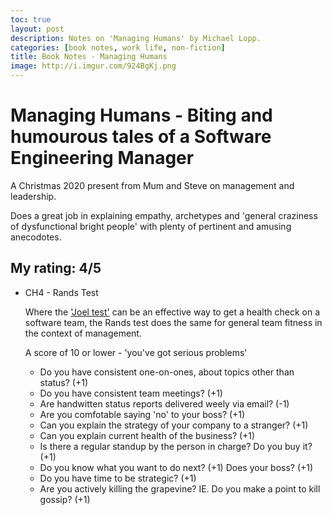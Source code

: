 ```yaml
---
toc: true
layout: post
description: Notes on 'Managing Humans' by Michael Lopp.
categories: [book notes, work life, non-fiction]
title: Book Notes - Managing Humans
image: http://i.imgur.com/924BgKj.png
---
```


# Managing Humans - Biting and humourous tales of a Software Engineering Manager

A Christmas 2020 present from Mum and Steve on management and leadership. 

Does a great job in explaining empathy, archetypes and 'general craziness of dysfunctional bright people' with plenty of pertinent and amusing anecodotes.

My rating: 4/5
----

* CH4 - Rands Test 

    Where the ['Joel test'](https://www.joelonsoftware.com/2000/08/09/the-joel-test-12-steps-to-better-code/) can be an effective way to get a health check on a software team, the Rands test does the same for general team fitness in the context of management.

    A score of 10 or lower - 'you've got serious problems'

    * Do you have consistent one-on-ones, about topics other than status? (+1)
    * Do you have consistent team meetings? (+1)
    * Are handwitten status reports delivered weely via email? (-1)
    * Are you comfotable saying 'no' to your boss? (+1)
    * Can you explain the strategy of your company to a stranger? (+1)
    * Can you explain current health of the business? (+1)
    * Is there a regular standup by the person in charge? Do you buy it? (+1)
    * Do you know what you want to do next? (+1) Does your boss? (+1)
    * Do you have time to be strategic? (+1)
    * Are you actively killing the grapevine? IE. Do you make a point to kill gossip? (+1)



